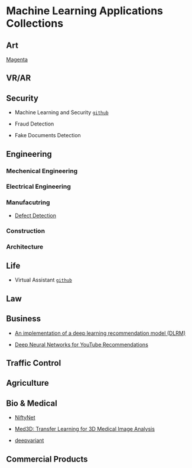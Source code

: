 # Machine Learning Applications Collections

## Art

[Magenta](https://magenta.tensorflow.org/)

## VR/AR

## Security

* Machine Learning and Security [`github`](https://github.com/13o-bbr-bbq/machine_learning_security)

* Fraud Detection

* Fake Documents Detection

## Engineering

### Mechenical Engineering

### Electrical Engineering

### Manufacutring

* [Defect Detection](https://devblogs.nvidia.com/automatic-defect-inspection-using-the-nvidia-end-to-end-deep-learning-platform/)

### Construction

### Architecture


## Life

* Virtual Assistant [`github`](https://github.com/DragonComputer/Dragonfire)

## Law

## Business

* [An implementation of a deep learning recommendation model (DLRM)](https://github.com/facebookresearch/dlrm?utm_source=mybridge&utm_medium=blog&utm_campaign=read_more)

* [Deep Neural Networks for YouTube Recommendations](https://research.google/pubs/pub45530/)

## Traffic Control

## Agriculture

## Bio & Medical

* [NiftyNet](https://github.com/NifTK/NiftyNet)

* [Med3D: Transfer Learning for 3D Medical Image Analysis](https://github.com/Tencent/MedicalNet)

* [deepvariant](https://github.com/google/deepvariant)

## Commercial Products
